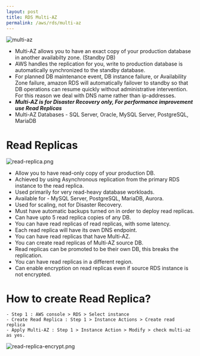 ```yaml
---
layout: post
title: RDS Multi-AZ
permalink: /aws/rds/multi-az
---
```


![multi-az]({{site.cdn}}/aws/ec2/multi-az.png)

* Multi-AZ allows you to have an exact copy of your production database in another availabilty zone. (Standby DB)
* AWS handles the replication for you, write to production database is automatically synchronized to the standby database.
* For planned DB maintenance event, DB instance failure, or Availability Zone failure, amazon RDS will automatically failover to standby so that DB operations can resume quickly without administrative intervention. For this reason we deal with DNS name rather than ip-addresses.
* ***Multi-AZ is for Disaster Recovery only, For performance improvement use Read Replicas***
* Multi-AZ Databases - SQL Server, Oracle, MySQL Server, PostgreSQL, MariaDB

# Read Replicas

![read-replica.png]({{site.cdn}}/aws/ec2/read-replica.png)

* Allow you to have read-only copy of your production DB.
* Achieved by using Asynchronous replication from the primary RDS instance to the read replica.
* Used primarily for very read-heavy database workloads.
* Available for - MySQL Server, PostgreSQL, MariaDB, Aurora.
* Used for scaling, not for Disaster Recovery.
* Must have automatic backups turned on in order to deploy read replicas.
* Can have upto 5 read replica copies of any DB.
* You can have read replicas of read replicas, with some latency.
* Each read replica will have its own DNS endpoint.
* You can have read replicas that have Multi-AZ.
* You can create read replicas of Multi-AZ source DB.
* Read replicas can be promoted to be their own DB, this breaks the replication.
* You can have read replicas in a different region.
* Can enable encryption on read replicas even if source RDS instance is not encrypted.

# How to create Read Replica?
	- Step 1 : AWS console > RDS > Select instance 
    - Create Read Replica : Step 1 > Instance Actions > Create read replica
    - Apply Multi-AZ : Step 1 > Instance Action > Modify > check multi-az as yes.

![read-replica-encrypt.png]({{site.cdn}}/aws/ec2/read-replica-encrypt.png)
